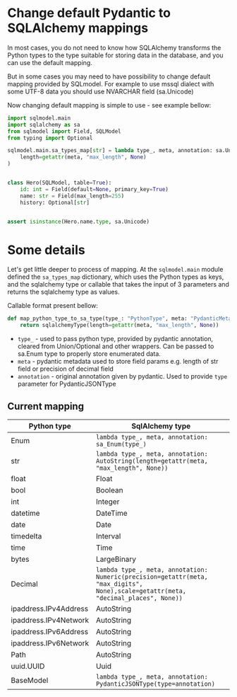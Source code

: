# Change default Pydantic to SQLAlchemy mappings

In most cases, you do not need to know how SQLAlchemy transforms the Python types to the type suitable for storing data
in the database, and you can use the default mapping.

But in some cases you may need to have possibility to change default mapping provided by SQLmodel. For example to use
mssql dialect with some UTF-8 data you should use NVARCHAR field (sa.Unicode)

Now changing default mapping is simple to use - see example bellow:

```python
import sqlmodel.main
import sqlalchemy as sa
from sqlmodel import Field, SQLModel
from typing import Optional

sqlmodel.main.sa_types_map[str] = lambda type_, meta, annotation: sa.Unicode(
    length=getattr(meta, "max_length", None)
)


class Hero(SQLModel, table=True):
    id: int = Field(default=None, primary_key=True)
    name: str = Field(max_length=255)
    history: Optional[str]


assert isinstance(Hero.name.type, sa.Unicode)
```

# Some details

Let's get little deeper to process of mapping. At the `sqlmodel.main` module defined the `sa_types_map` dictionary,
which uses the Python types as keys, and the sqlalchemy type or callable that takes the input of 3 parameters and
returns the sqlalchemy type as values.

Callable format present bellow:

```python
def map_python_type_to_sa_type(type_: "PythonType", meta: "PydanticMeta", annotation: "FieldAnnotatedType"):
    return sqlalchemyType(length=getattr(meta, "max_length", None))
```

* `type_` - used to pass python type, provided by pydantic annotation, cleared from Union/Optional and other wrappers.
  Can be passed to sa.Enum type to properly store enumerated data.
* `meta` - pydantic metadata used to store field params e.g. length of str field or precision of decimal field
* `annotation` - original annotation given by pydantic. Used to provide `type` parameter for PydanticJSONType

## Current mapping

| Python type           | SqlAlchemy type                                                                                                                    | 
|-----------------------|------------------------------------------------------------------------------------------------------------------------------------|
| Enum                  | `lambda type_, meta, annotation: sa_Enum(type_)`                                                                                   |
| str                   | `lambda type_, meta, annotation: AutoString(length=getattr(meta, "max_length", None))`                                             | 
| float                 | Float                                                                                                                              |
| bool                  | Boolean                                                                                                                            |
| int                   | Integer                                                                                                                            |
| datetime              | DateTime                                                                                                                           |
| date                  | Date                                                                                                                               |
| timedelta             | Interval                                                                                                                           |
| time                  | Time                                                                                                                               |
| bytes                 | LargeBinary                                                                                                                        |
| Decimal               | `lambda type_, meta, annotation: Numeric(precision=getattr(meta, "max_digits", None),scale=getattr(meta, "decimal_places", None))` |
| ipaddress.IPv4Address | AutoString                                                                                                                         |
| ipaddress.IPv4Network | AutoString                                                                                                                         |
| ipaddress.IPv6Address | AutoString                                                                                                                         |
| ipaddress.IPv6Network | AutoString                                                                                                                         |
| Path                  | AutoString                                                                                                                         |
| uuid.UUID             | Uuid                                                                                                                               |
| BaseModel             | `lambda type_, meta, annotation: PydanticJSONType(type=annotation)`                                                                |